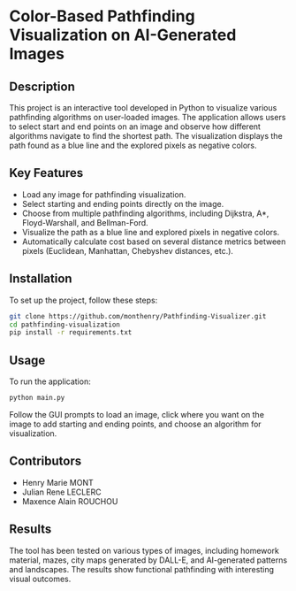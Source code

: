 
# Color-Based Pathfinding Visualization on AI-Generated Images

## Description
This project is an interactive tool developed in Python to visualize various pathfinding algorithms on user-loaded images. The application allows users to select start and end points on an image and observe how different algorithms navigate to find the shortest path. The visualization displays the path found as a blue line and the explored pixels as negative colors.

## Key Features
- Load any image for pathfinding visualization.
- Select starting and ending points directly on the image.
- Choose from multiple pathfinding algorithms, including Dijkstra, A*, Floyd-Warshall, and Bellman-Ford.
- Visualize the path as a blue line and explored pixels in negative colors.
- Automatically calculate cost based on several distance metrics between pixels (Euclidean, Manhattan, Chebyshev distances, etc.).

## Installation

To set up the project, follow these steps:

```bash
git clone https://github.com/monthenry/Pathfinding-Visualizer.git
cd pathfinding-visualization
pip install -r requirements.txt
```

## Usage

To run the application:

```bash
python main.py
```

Follow the GUI prompts to load an image, click where you want on the image to add starting and ending points, and choose an algorithm for visualization.

## Contributors
- Henry Marie MONT
- Julian Rene LECLERC
- Maxence Alain ROUCHOU

## Results

The tool has been tested on various types of images, including homework material, mazes, city maps generated by DALL-E, and AI-generated patterns and landscapes. The results show functional pathfinding with interesting visual outcomes.
